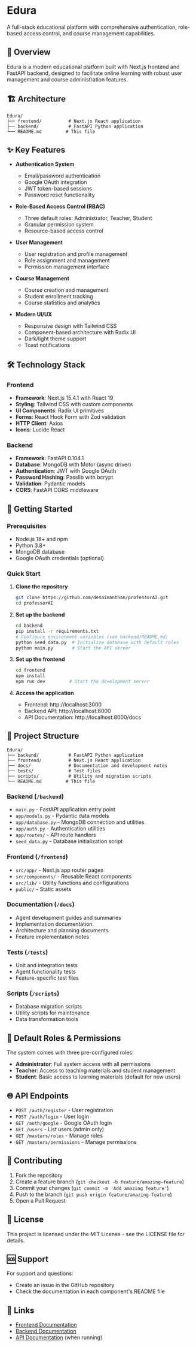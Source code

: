 # Edura

A full-stack educational platform with comprehensive authentication, role-based access control, and course management capabilities.

## 🚀 Overview

Edura is a modern educational platform built with Next.js frontend and FastAPI backend, designed to facilitate online learning with robust user management and course administration features.

## 🏗️ Architecture

```
Edura/
├── frontend/          # Next.js React application
├── backend/           # FastAPI Python application
└── README.md         # This file
```

## ✨ Key Features

- **Authentication System**
  - Email/password authentication
  - Google OAuth integration
  - JWT token-based sessions
  - Password reset functionality

- **Role-Based Access Control (RBAC)**
  - Three default roles: Administrator, Teacher, Student
  - Granular permission system
  - Resource-based access control

- **User Management**
  - User registration and profile management
  - Role assignment and management
  - Permission management interface

- **Course Management**
  - Course creation and management
  - Student enrollment tracking
  - Course statistics and analytics

- **Modern UI/UX**
  - Responsive design with Tailwind CSS
  - Component-based architecture with Radix UI
  - Dark/light theme support
  - Toast notifications

## 🛠️ Technology Stack

### Frontend
- **Framework**: Next.js 15.4.1 with React 19
- **Styling**: Tailwind CSS with custom components
- **UI Components**: Radix UI primitives
- **Forms**: React Hook Form with Zod validation
- **HTTP Client**: Axios
- **Icons**: Lucide React

### Backend
- **Framework**: FastAPI 0.104.1
- **Database**: MongoDB with Motor (async driver)
- **Authentication**: JWT with Google OAuth
- **Password Hashing**: Passlib with bcrypt
- **Validation**: Pydantic models
- **CORS**: FastAPI CORS middleware

## 🚦 Getting Started

### Prerequisites
- Node.js 18+ and npm
- Python 3.8+
- MongoDB database
- Google OAuth credentials (optional)

### Quick Start

1. **Clone the repository**
   ```bash
   git clone https://github.com/desaimanthan/professorAI.git
   cd professorAI
   ```

2. **Set up the backend**
   ```bash
   cd backend
   pip install -r requirements.txt
   # Configure environment variables (see backend/README.md)
   python seed_data.py  # Initialize database with default roles
   python main.py       # Start the API server
   ```

3. **Set up the frontend**
   ```bash
   cd frontend
   npm install
   npm run dev         # Start the development server
   ```

4. **Access the application**
   - Frontend: http://localhost:3000
   - Backend API: http://localhost:8000
   - API Documentation: http://localhost:8000/docs

## 📁 Project Structure

```
Edura/
├── backend/           # FastAPI Python application
├── frontend/          # Next.js React application
├── docs/              # Documentation and development notes
├── tests/             # Test files
├── scripts/           # Utility and migration scripts
└── README.md         # This file
```

### Backend (`/backend`)
- `main.py` - FastAPI application entry point
- `app/models.py` - Pydantic data models
- `app/database.py` - MongoDB connection and utilities
- `app/auth.py` - Authentication utilities
- `app/routes/` - API route handlers
- `seed_data.py` - Database initialization script

### Frontend (`/frontend`)
- `src/app/` - Next.js app router pages
- `src/components/` - Reusable React components
- `src/lib/` - Utility functions and configurations
- `public/` - Static assets

### Documentation (`/docs`)
- Agent development guides and summaries
- Implementation documentation
- Architecture and planning documents
- Feature implementation notes

### Tests (`/tests`)
- Unit and integration tests
- Agent functionality tests
- Feature-specific test files

### Scripts (`/scripts`)
- Database migration scripts
- Utility scripts for maintenance
- Data transformation tools

## 🔐 Default Roles & Permissions

The system comes with three pre-configured roles:

- **Administrator**: Full system access with all permissions
- **Teacher**: Access to teaching materials and student management
- **Student**: Basic access to learning materials (default for new users)

## 🌐 API Endpoints

- `POST /auth/register` - User registration
- `POST /auth/login` - User login
- `GET /auth/google` - Google OAuth login
- `GET /users` - List users (admin only)
- `GET /masters/roles` - Manage roles
- `GET /masters/permissions` - Manage permissions

## 🤝 Contributing

1. Fork the repository
2. Create a feature branch (`git checkout -b feature/amazing-feature`)
3. Commit your changes (`git commit -m 'Add amazing feature'`)
4. Push to the branch (`git push origin feature/amazing-feature`)
5. Open a Pull Request

## 📄 License

This project is licensed under the MIT License - see the LICENSE file for details.

## 🆘 Support

For support and questions:
- Create an issue in the GitHub repository
- Check the documentation in each component's README file

## 🔗 Links

- [Frontend Documentation](./frontend/README.md)
- [Backend Documentation](./backend/README.md)
- [API Documentation](http://localhost:8000/docs) (when running)
